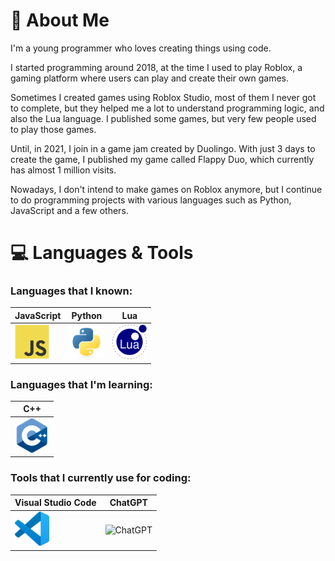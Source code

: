 # 👤 About Me

I'm a young programmer who loves creating things using code. 

I started programming around 2018, at the time I used to play Roblox, a gaming platform where users can play and create their own games. 

Sometimes I created games using Roblox Studio, most of them I never got to complete, but they helped me a lot to understand programming logic, and also the Lua language. I published some games, but very few people used to play those games. 

Until, in 2021, I join in a game jam created by Duolingo. With just 3 days to create the game, I published my game called Flappy Duo, which currently has almost 1 million visits.

Nowadays, I don't intend to make games on Roblox anymore, but I continue to do programming projects with various languages such as Python, JavaScript and a few others.

# 💻 Languages & Tools
### Languages that I known:

| JavaScript | Python | Lua |
|-----|-----|-----|
|  <img src="https://github.com/devicons/devicon/blob/master/icons/javascript/javascript-original.svg" title="JavaScript"  alt="JavaScript" width="55" height="55"/>   | <img src="https://github.com/devicons/devicon/blob/master/icons/python/python-original.svg" title="Python"  alt="Python" width="55" height="55"/>|  <img src="https://github.com/devicons/devicon/blob/master/icons/lua/lua-original.svg" title="Lua"  alt="Lua" width="55" height="55"/>     |

### Languages that I'm learning:
| C++ |
|-----|
| <img src="https://github.com/devicons/devicon/blob/master/icons/cplusplus/cplusplus-original.svg" title="C++"  alt="C++" width="55" height="55"/>

### Tools that I currently use for coding:
| Visual Studio Code | ChatGPT |
|------|------|
| <img src="https://github.com/devicons/devicon/blob/master/icons/vscode/vscode-original.svg" title="Visual Studio Code"  alt="Visual Studio Code" width="55" height="55"/>| <img src="https://github.com/user-attachments/assets/7b8b632b-9736-47b7-989a-181dfe354d02" title="ChatGPT"  alt="ChatGPT" width="55" height="55"/>
